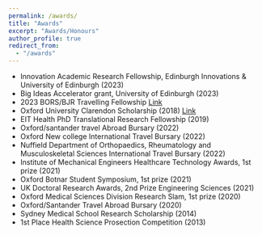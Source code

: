 ```yaml
---
permalink: /awards/
title: "Awards"
excerpt: "Awards/Honours"
author_profile: true
redirect_from: 
  - "/awards"
---
```

* Innovation Academic Research Fellowship, Edinburgh Innovations & University of Edinburgh (2023)
* Big Ideas Accelerator grant, University of Edinburgh (2023)
* 2023 BORS/BJR Travelling Fellowship [Link](https://borsoc.org.uk/2022/05/12/bors-bjr-travelling-fellowship-2022/#:~:text=The%20fellowship%20will%20be%20a,of%20excellence%20in%20North%20America.)
* Oxford University Clarendon Scholarship (2018) [Link](https://www.ox.ac.uk/clarendon/scholar-class-lists/scholars-2010-11-to-2019-20)
* EIT Health PhD Translational Research Fellowship (2019)
* Oxford/santander travel Abroad Bursary (2022)
* Oxford New college International Travel Bursary (2022)
* Nuffield Department of Orthopaedics, Rheumatology and Musculoskeletal Sciences International Travel Bursary (2022)
* Institute of Mechanical Engineers Healthcare Technology Awards, 1st prize (2021)
* Oxford Botnar Student Symposium, 1st prize (2021)
* UK Doctoral Research Awards, 2nd Prize Engineering Sciences (2021)
* Oxford Medical Sciences Division Research Slam, 1st prize (2020)
* Oxford/Santander Travel Abroad Bursary (2020)
* Sydney Medical School Research Scholarship (2014)
* 1st Place Health Science Prosection Competition (2013)
